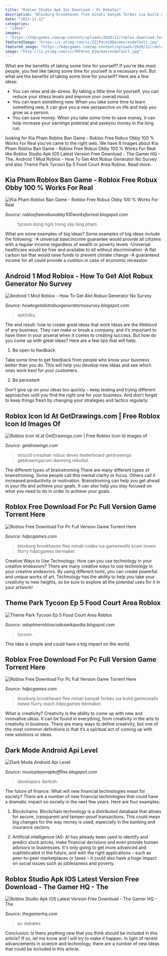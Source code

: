 ```yaml
---
title: "Roblox Studio Apk Ios Download ~ Pc Debates"
description: "Bloxburg brookhaven flee minati banyak forbes iua build gameswalls loewe flurry reach hdpcgames tiermaker"
date: "2022-11-12"
categories:
- "ideas"
images:
- "https://hdpcgames.com/wp-content/uploads/2020/12/roblox-download-for-pc-1024x577.jpg"
featuredImage: "https://i.ytimg.com/vi/ZZjP4coLNQ4/maxresdefault.jpg"
featured_image: "https://hdpcgames.com/wp-content/uploads/2020/12/roblox-download-for-pc-1536x866.jpg"
image: "http://i1.ytimg.com/vi/fRP4rwS_QjA/maxresdefault.jpg"
---
```



What are the benefits of taking some time for yourself?
If you're like most people, you feel like taking some time for yourself is a necessary evil. But what are the benefits of taking some time for yourself? Here are a few ideas: 
- You can relax and de-stress. By taking a little time for yourself, you can reduce your stress levels and improve your overall mood. 
- You can learn something new. When you take some time to learn something new, it can give you a new perspective on life and help you grow as a person. 
- You can save money. When you take some time to save money, it can help increase your earnings potential and saveyou money in the long run.

	

		
looking for Kia Pham Roblox Ban Game - Roblox Free Robux Obby 100 % Works For Real you've came to the right web. We have 8 Images about Kia Pham Roblox Ban Game - Roblox Free Robux Obby 100 % Works For Real like Roblox Studio Apk iOS Latest Version Free Download - The Gamer HQ - The, Android 1 Mod Roblox - How To Get Alot Robux Generator No Survey and also Theme Park Tycoon Ep 5 Food Court Area Roblox. Read more:
		
    
## Kia Pham Roblox Ban Game - Roblox Free Robux Obby 100 % Works For Real

<img loading=lazy src="http://i1.ytimg.com/vi/fRP4rwS_QjA/maxresdefault.jpg" onerror="this.onerror=null;this.src='https://tse2.mm.bing.net/th?id=OIP.W82E1WMN9JXuqlr49Ru3JAHaEK&amp;pid=15.1';" alt="Kia Pham Roblox Ban Game - Roblox Free Robux Obby 100 % Works For Real">

_Source: robloxfreerobuxobby100worksforreal.blogspot.com_

>tycoon dựng ngôi trong xây làng phạm. 

	

What are some examples of big ideas?
Some examples of big ideas include the following: 
-A universal basicincome guarantee would provide all citizens with a regular income regardless of wealth or poverty levels 
-Universal healthcare would be free and available to all without discrimination 
-A flat carbon tax that would raise funds to prevent climate change 
-A guaranteed income for all could provide a cushion in case of economic recession

    
## Android 1 Mod Roblox - How To Get Alot Robux Generator No Survey

<img loading=lazy src="https://lh5.googleusercontent.com/proxy/0RhnrvA5zA8uMP_2n1IAmitPEb8fmI3BviBA_15H24zNi8P46ClFe38NuqFCxMEVpLfjepE6TYY1wnboy6EMgTPgMxJZ6YO7HfYNA8-ybicw_Sri9p3ink4wwZGWHanghH1_mqUEmtiCv6c5BuSbQpGWIMtRL9PeDbnGz_PGGQ=w1200-h630-p-k-no-nu" onerror="this.onerror=null;this.src='https://tse4.mm.bing.net/th?id=OIP.fN-vgcYCFl5coIV94Q8pAAHaEK&amp;pid=15.1';" alt="Android 1 Mod Roblox - How To Get Alot Robux Generator No Survey">

_Source: howtogetalotrobuxgeneratornosurvey.blogspot.com_

>apkfolks. 

	

The end result: how to create great ideas that work
Ideas are the lifeblood of any business. They can make or break a company, and it’s important to have them in your arsenal when it comes to creating success. But how do you come up with great ideas? Here are a few tips that will help:
1. Be open to feedback

Take some time to get feedback from people who know your business better than you do. This will help you develop new ideas and see which ones work best for your customers.

2. Be persistent

Don’t give up on your ideas too quickly – keep testing and trying different approaches until you find the right one for your business. And don’t forget to keep things fresh by changing your strategies and tactics regularly.

    
## Roblox Icon Id At GetDrawings.com | Free Roblox Icon Id Images Of

<img loading=lazy src="https://getdrawings.com/free-icon/roblox-icon-id-55.png" onerror="this.onerror=null;this.src='https://tse3.mm.bing.net/th?id=OIP.yKdB583O7s0Yk3nH81OYaAHaHa&amp;pid=15.1';" alt="Roblox Icon Id at GetDrawings.com | Free Roblox Icon Id images of">

_Source: getdrawings.com_

>strucid crosshair robux devex leaderboard getdrawings getdrawingscom damning rebuttal. 

	

The different types of brainstroming
There are many different types of brainstroming. Some people call this mental clarity or focus. Others call it increased productivity or motivation. Brainstroming can help you get ahead in your life and achieve your goals. It can also help you stay focused on what you need to do in order to achieve your goals.

    
## Roblox Free Download For Pc Full Version Game Torrent Here

<img loading=lazy src="https://hdpcgames.com/wp-content/uploads/2020/12/roblox-download-for-pc-1024x577.jpg" onerror="this.onerror=null;this.src='https://tse3.mm.bing.net/th?id=OIP.BLmgtbXS33t2J_G2_WpxYQHaEL&amp;pid=15.1';" alt="Roblox Free Download For Pc Full Version Game Torrent Here">

_Source: hdpcgames.com_

>bloxburg brookhaven flee minati codes iua gameswalls scam loewe flurry hdpcgames tiermaker. 

	

Creative Ways to Use Technology: How can you use technology in your creative endeavors?
There are many creative ways to use technology in your creative endeavors. By using different tools, you can create powerful and unique works of art. Technology has the ability to help you take your creativity to new heights, so be sure to explore all the potential uses for it in your artwork!

    
## Theme Park Tycoon Ep 5 Food Court Area Roblox

<img loading=lazy src="https://i.ytimg.com/vi/ZZjP4coLNQ4/maxresdefault.jpg" onerror="this.onerror=null;this.src='https://tse2.mm.bing.net/th?id=OIP.Q7BOmMxpsVSF599NTc5RawHaEK&amp;pid=15.1';" alt="Theme Park Tycoon Ep 5 Food Court Area Roblox">

_Source: adoptmerobloxcodeswikipedia.blogspot.com_

>tycoon. 

	

This idea is simple and could have a big impact on the world.

    
## Roblox Free Download For Pc Full Version Game Torrent Here

<img loading=lazy src="https://hdpcgames.com/wp-content/uploads/2020/12/roblox-download-for-pc-1536x866.jpg" onerror="this.onerror=null;this.src='https://tse3.mm.bing.net/th?id=OIP.IY5sSBuGriX6SZcg-HehswHaEL&amp;pid=15.1';" alt="Roblox Free Download For Pc Full Version Game Torrent Here">

_Source: hdpcgames.com_

>bloxburg brookhaven flee minati banyak forbes iua build gameswalls loewe flurry reach hdpcgames tiermaker. 

	

What is creativity?
Creativity is the ability to come up with new and innovative ideas. It can be found in everything, from creativity in the arts to creativity in business. There are many ways to define creativity, but one of the most common definitions is that it’s a spiritual act of coming up with new solutions or ideas.

    
## Dark Mode Android Api Level

<img loading=lazy src="https://img.talkandroid.com/uploads/2017/10/Dark-Theme-2-1.png" onerror="this.onerror=null;this.src='https://tse3.mm.bing.net/th?id=OIP.HBemoGiU7s9HdkaSr_ZlVgHaNK&amp;pid=15.1';" alt="Dark Mode Android Api Level">

_Source: musicplayerapkoffline.blogspot.com_

>developers darkish. 

	

The future of finance: What will new financial technologies mean for society?
There are a number of new financial technologies that could have a dramatic impact on society in the next few years. Here are four examples:
1. Blockchains: Blockchain technology is a distributed database that allows for secure, transparent and tamper-proof transactions. This could mean big changes for the way money is used, especially in the banking and insurance sectors.

2. Artificial intelligence (AI): AI has already been used to identify and predict stock prices, make financial decisions and even provide human advisors to businesses. It's only going to get more advanced and sophisticated in the future, and with the right applications – such as peer-to-peer marketplaces or taxes – it could also have a huge impact on social issues such as joblessness and poverty.


    
## Roblox Studio Apk IOS Latest Version Free Download - The Gamer HQ - The

<img loading=lazy src="https://thegamerhq.com/wp-content/uploads/2020/10/010-1-869x600.jpg" onerror="this.onerror=null;this.src='https://tse4.mm.bing.net/th?id=OIP.p-VLrSpXXKRaCJT4WGmWswHaFH&amp;pid=15.1';" alt="Roblox Studio Apk iOS Latest Version Free Download - The Gamer HQ - The">

_Source: thegamerhq.com_

>pc debates. 

	

Conclusion: Is there anything new that you think should be included in this article? If so, let me know and I will try to make it happen.
In light of recent advancements in science and technology, there are a number of new ideas that could be included in this article.


